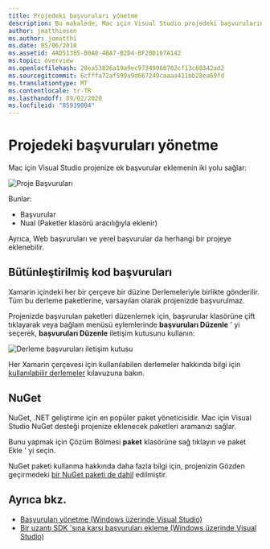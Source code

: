```yaml
---
title: Projedeki başvuruları yönetme
description: Bu makalede, Mac için Visual Studio projedeki başvuruların nasıl yönetileceği açıklanmaktadır
author: jmatthiesen
ms.author: jomatthi
ms.date: 05/06/2018
ms.assetid: 4AD51385-B0A8-4BA7-B2D4-BF2BD167A142
ms.topic: overview
ms.openlocfilehash: 28ea53826a19a9ec97349060702cf13c68342ad2
ms.sourcegitcommit: 6cfffa72af599a9d667249caaaa411bb28ea69fd
ms.translationtype: MT
ms.contentlocale: tr-TR
ms.lasthandoff: 09/02/2020
ms.locfileid: "85939004"
---
```

# <a name="managing-references-in-a-project"></a>Projedeki başvuruları yönetme

Mac için Visual Studio projenize ek başvurular eklemenin iki yolu sağlar:

![Proje Başvuruları](media/projects-and-solutions-image10.png)

Bunlar:

* Başvurular
* Nual (Paketler klasörü aracılığıyla eklenir)

Ayrıca, Web başvuruları ve yerel başvurular da herhangi bir projeye eklenebilir.

## <a name="assembly-references"></a>Bütünleştirilmiş kod başvuruları

Xamarin içindeki her bir çerçeve bir düzine Derlemeleriyle birlikte gönderilir. Tüm bu derleme paketlerine, varsayılan olarak projenizde başvurulmaz.

Projenizde başvurulan paketleri düzenlemek için, başvurular klasörüne çift tıklayarak veya bağlam menüsü eylemlerinde **başvuruları Düzenle** ' yi seçerek, **başvuruları Düzenle** iletişim kutusunu kullanın:

![Derleme başvuruları iletişim kutusu](media/projects-and-solutions-image11.png)

Her Xamarin çerçevesi için kullanılabilen derlemeler hakkında bilgi için [kullanılabilir derlemeler](https://developer.xamarin.com/guides/cross-platform/advanced/available-assemblies/) kılavuzuna bakın.

## <a name="nuget"></a>NuGet

NuGet, .NET geliştirme için en popüler paket yöneticisidir. Mac için Visual Studio NuGet desteği projenize eklenecek paketleri aramanızı sağlar.

Bunu yapmak için Çözüm Bölmesi **paket** klasörüne sağ tıklayın ve paket Ekle ' yi seçin.

NuGet paketi kullanma hakkında daha fazla bilgi için, projenizin Gözden geçirmedeki [bir NuGet paketi de dahil](nuget-walkthrough.md) edilmiştir.

## <a name="see-also"></a>Ayrıca bkz.

- [Başvuruları yönetme (Windows üzerinde Visual Studio)](/visualstudio/ide/managing-references-in-a-project)
- [Bir uzantı SDK 'sına karşı başvuruları ekleme (Windows üzerinde Visual Studio)](/visualstudio/ide/adding-references-using-nuget-versus-an-extension-sdk)